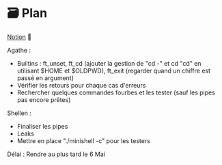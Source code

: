 # 🗃️ Plan

[Notion](https://agatocherry.notion.site/Minishell-d9d2a462a1384b26ae9491338da6e053) 📌

Agathe :

- Builtins : ft_unset, ft_cd (ajouter la gestion de "cd -" et cd "cd" en utilisant $HOME et $OLDPWD), ft_exit (regarder quand un chiffre est passé en argument)
- Vérifier les retours pour chaque cas d'erreurs
- Rechercher quelques commandes fourbes et les tester (sauf les pipes pas encore prêtes)

Shellen :
- Finaliser les pipes
- Leaks
- Mettre en place "./minishell -c" pour les testers

Délai : Rendre au plus tard le 6 Mai
